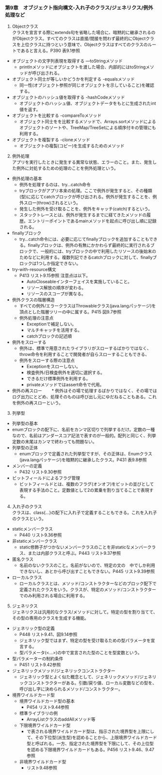 ### 第9章　オブジェクト指向構文-入れ子のクラス/ジェネリクス/例外処理など

1. Objectクラス  
クラスを宣言する際にextends句を省略した場合に、暗黙的に継承されるのがObjectクラス。すべてのクラスは直接/間接を問わず最終的にObjectクラスを上位クラスに持つという意味で、Objectクラスはすべてのクラスのルートであると言える。P390 表9.1参照
* オブジェクトの文字列表現を取得する ―toStringメソッド
  * printlnメソッドにオブジェクトを渡した場合、内部的にはtoStringメソッドが呼び出される。
* オブジェクト同士が等しいかどうかを判定する -equalsメソッド
  * 同一性(オブジェクト参照が同じオブジェクトを示していること)を確認する。
* オブジェクトのハッシュ値を取得する -hashCodeメソッド
  * オブジェクトのハッシュ値、オブジェクトデータをもとに生成されたint値を返す。
* オブジェクトを比較する -compareToメソッド
  * オブジェクト同士をを比較するメソッドで、Arrays.sortメソッドによるオブジェクトのソートや、TreeMap/TreeSetによる順序付キの管理にも利用する。
* オブジェクトを複製する -cloneメソッド
  * オブジェクトの複製(コピー)を生成するためのメソッド
2. 例外処理  
アプリを実行したときに発生する異常な状態、エラーのこと。また、発生した例外に対処するための処理のことを例外処理という。
* 例外処理の基本
  * 例外を処理するのは、try...catch命令 
  * tryブロックがアプリ本来の処理。ここで例外が発生すると、その種類(型)に応じてcatchブロックが呼び出される。例外が発生することを、例外スロー(throw)されるという。
  * 発生した例外を受け取ることを、例外をキャッチ(catch)するという。
  * スタックトレースとは、例外が発生するまでに経てきたメソッドの履歴。エントリーポイントであるmainメソッドを起点に呼び出し順に記録される。
* finallyブロック
  * try...catch命令には、必要に応じてfinallyブロックを追加することもできる。finallyブロックは、例外の有無にかかわらず最終的に実行されるブロックで、一般的には、tryブロックの中で利用したリソースの後始末のためなどに利用する。複数列記できるcatchブロックに対して、finallyブロックは1つしか指定できない。
* try-with-resource構文
  * P413 リスト9.15参照 注意点は以下。
    * AutoCloseableインターフェイスを実施していること。
    * リソース解放の順序が変わる。
    * リソースのスコープが異なる。
* 例外クラスの階層構造
  * すべての例外/エラークラスはThrowableクラス(java.langパッケージ)を頂点とした階層ツリーの中に属する。P415 図9.7参照
  * 例外処理の注意点
    * Exceptionで補足しない。
    * マルチキャッチを活用する。
    * catchブロックの記述順
* 例外をスローする
  * 例外は、標準で用意されたライブラリがスローするばかりではなく、throw命令を利用することで開発者が自らスローすることもできる、
  * 例外をスローする際の注意点
    * Exceptionをスローしない。
    * 検査例外/日検査例外を適切に選択する。
    * できるだけ標準例外を利用する。
    * privateメソッドではassert命令で代用。
* 例外の再スロー
　　* 例外はその場で処理するばかりではなく、その場ではログ出力にとどめ、処理そのものは呼び出し元にゆだねることもある。これを例外の再スローという。
3. 列挙型
*  列挙型の基本
  * enumブロックの配下に、名前をカンマ区切りで列挙するだけ。定数の一種なので、名前はアンダースコア記法で表すのが一般的。配列と同じく、列挙定数の末尾はカンマで終わっても問題ない。
* 列挙型の正体
  * enumブロックで定義された列挙型ですが、その正体は、Enumクラス(java.langパッケージ)を暗黙的に継承したクラス。P431 表9.8参照
* メンバーの定義
  * P432 リスト9.30参照
* ビットフィールドによるフラグ管理
  * ビットフィールドとは、複数のフラグ(オンオフ)をビットの並びとして表現する手法のこと。定数値として2の累乗を割り当てることで表現する。
4. 入れ子のクラス  
クラスは、class{...}の配下に入れ子で定義することもできる。これを入れ子のクラスという。
* staticメンバークラス
  * P440 リスト9.36参照
* 非staticメンバークラス
  * static修飾子がつかないメンバークラスのことを非staticなメンバークラス、または内部クラスと呼ぶ。P443 リスト9.37参照
* 匿名クラス
  * 名前のないクラスのこと。名前がないので、特定の文の　中でしか利用できないし、あとから呼び出すこともできない。P445 リスト9.39参照
* ローカルクラス
  * ローカルクラスとは、メソッド/コンストラクターなどのブロック配下で定義されたクラスをいう。クラスが、特定のメソッド/コンストラクターでのみ利用される場合に利用する。
5. ジェネリクス  
ジェネリクスは汎用的なクラス/メソッドに対して。特定の型を割り当てて、その型の専用のクラスを生成する機能。
* ジェネリック型の定義
  * P448 リスト9.41、図9.14参照
  * ジェネリック型ではまず、特定の型を受け取るための型パラメータを宣言する。
  * 型パラメータ(<...>)の中で宣言された型のことを型変数という。
* 型パラメーターの制約条件
  * P451 リスト9.42参照
* ジェネリックメソッド/ジェネリックコンストラクター
  * ジェネリック型とよく似た概念として、ジェネリックメソッド/ジェネリックコンストラクターがある。引数/戻り値、ローカル変数などの型を、呼び出し字に決められるメソッド/コンストラクター。
* 境界ワイルドカード型
  * 境界ワイルドカード型の基本
    * P454 リスト9.44参照
  * 標準ライブラリの例
    * ArrayListクラスのaddAllメソッド等
  * 下限境界ワイルドカード型
    * <? extends E>で表される境界ワイルドカード型は、指示された境界型を上限にして、その下位型(派生型)を認めることから、上限境界ワイルドカード型と呼ばれる。一方、指定された境界型を下限にして、その上位型を認める下限境界ワイルドカードもある。P456 リスト9.46、9.47参照
  * 非境界ワイルドカード型
    * リスト9.48参照

